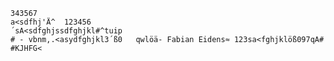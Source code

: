 	343567
	a<sdfhj'Ä^	123456
	´sA<sdfghjssdfghjkl#^tuip
	# - vbnm,.<asydfghjkl3´ß0	qwlöä- Fabian Eidens≈ 123sa<fghjklöß097qA#
	#KJHFG<